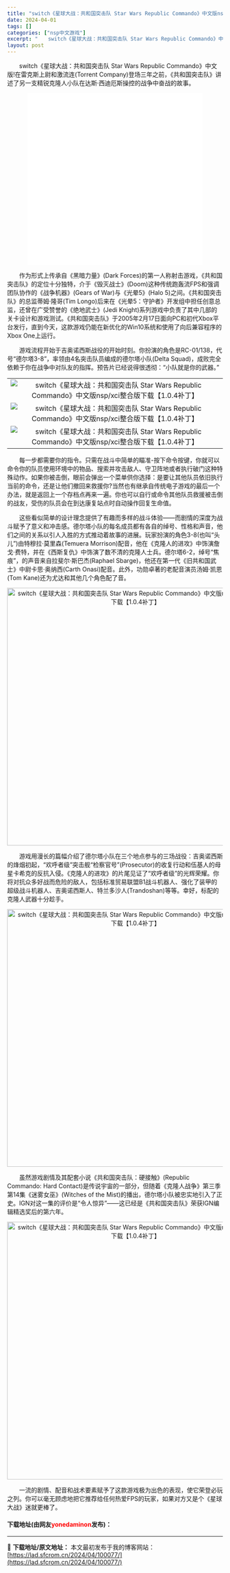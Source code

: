 ```yaml
---
title: "switch《星球大战：共和国突击队 Star Wars Republic Commando》中文版nsp/xci整合版下载【1.0.4补丁】"
date: 2024-04-01
tags: []
categories: ["nsp中文游戏"]
excerpt: "　　switch《星球大战：共和国突击队 Star Wars Republic Commando》中文版!在雷克斯上尉和激流连(Torrent Company)登场三年之前，《共和国突击队》讲述了另一支精锐克隆人小队在达斯&middot;西迪厄斯操控的战争中奋战的故事。 　　作为形式上传承自《黑暗力&hellip;"
layout: post
---
```


 <p>　　switch《星球大战：共和国突击队 Star Wars Republic Commando》中文版!在雷克斯上尉和激流连(Torrent Company)登场三年之前，《共和国突击队》讲述了另一支精锐克隆人小队在达斯&middot;西迪厄斯操控的战争中奋战的故事。</p> <p style="text-align: center;"><iframe allowfullscreen="true" border="0" frameborder="0" framespacing="0" height="400" scrolling="no" src="//player.bilibili.com/player.html?aid=332424886&amp;bvid=BV14A41157bV&amp;cid=320843183&amp;page=1" width="410"></iframe></p> <p>　　作为形式上传承自《黑暗力量》(Dark Forces)的第一人称射击游戏，《共和国突击队》的定位十分独特，介于《毁灭战士》(Doom)这种传统跑轰流FPS和强调团队协作的《战争机器》(Gears of War)与《光晕5》(Halo 5)之间。《共和国突击队》的总监蒂姆&middot;隆哥(Tim Longo)后来在《光晕5：守护者》开发组中担任创意总监，还曾在广受赞誉的《绝地武士》(Jedi Knight)系列游戏中负责了其中几部的关卡设计和游戏测试。《共和国突击队》于2005年2月17日面向PC和初代Xbox平台发行，直到今天，这款游戏仍能在新优化的Win10系统和使用了向后兼容程序的Xbox One上运行。</p> <p>　　游戏流程开始于吉奥诺西斯战役的开始时刻。你扮演的角色是RC-01/138，代号&ldquo;德尔塔3-8&rdquo;，率领由4名突击队员编成的德尔塔小队(Delta Squad)，成败完全依赖于你在战争中对队友的指挥。预告片已经说得很透彻：&ldquo;小队就是你的武器。&rdquo;</p> <table align="center" border="0" cellpadding="3" cellspacing="1" width="100%"> <tbody> <tr> <td align="center"><img border="0" src="https://www.2023game.com/d/file/p/2021/04-07/120d8cae0c6ecb6eaf4739b7e01f332a.jpg" alt="switch《星球大战：共和国突击队 Star Wars Republic Commando》中文版nsp/xci整合版下载【1.0.4补丁】" /></td> </tr> <tr> <td align="center"><img border="0" src="https://www.2023game.com/d/file/p/2021/04-07/a2c85e6598c22369c83becd1e61d7dce.jpg" alt="switch《星球大战：共和国突击队 Star Wars Republic Commando》中文版nsp/xci整合版下载【1.0.4补丁】" /></td> </tr> <tr> <td align="center"><img border="0" src="https://www.2023game.com/d/file/p/2021/04-07/bd36ad9cbffec6ba1a7ec1b3577af9a9.jpg" alt="switch《星球大战：共和国突击队 Star Wars Republic Commando》中文版nsp/xci整合版下载【1.0.4补丁】" /></td> </tr> </tbody> </table> <p>　　每一步都需要你的指令。只需在战斗中简单的瞄准-按下命令按键，你就可以命令你的队员使用环境中的物品、搜索并攻击敌人、守卫阵地或者执行破门这种特殊动作。如果你被击倒，眼前会弹出一个菜单供你选择：是要让其他队员依旧执行当前的命令，还是让他们撤回来救援你?当然也有继承自传统电子游戏的最后一个办法，就是返回上一个存档点再来一遍。你也可以自行或命令其他队员救援被击倒的战友，受伤的队员会在到达康复站点时自动操作回复生命值。</p> <p>　　这些看似简单的设计理念提供了有趣而多样的战斗体验&mdash;&mdash;而剧情的深度为战斗赋予了意义和冲击感。德尔塔小队的每名成员都有各自的绰号、性格和声音，他们之间的关系以引人入胜的方式推动着故事的进展。玩家扮演的角色3-8(也叫&ldquo;头儿&rdquo;)由特穆拉&middot;莫里森(Temuera Morrison)配音，他在《克隆人的进攻》中饰演詹戈&middot;费特，并在《西斯复仇》中饰演了数不清的克隆人士兵。德尔塔6-2，绰号&ldquo;焦痕&rdquo;，的声音来自拉斐尔&middot;斯巴杰(Raphael Sbarge)，他还在第一代《旧共和国武士》中尉卡思&middot;奥纳西(Carth Onasi)配音。此外，功勋卓著的老配音演员汤姆&middot;凯恩(Tom Kane)还为尤达和其他几个角色配了音。</p> <p align="center"><img align="" border="0" src="https://www.2023game.com/d/file/p/2021/04-07/535defd2b25f8133ed50578ff509ef7e.jpeg" width="600" alt="switch《星球大战：共和国突击队 Star Wars Republic Commando》中文版nsp/xci整合版下载【1.0.4补丁】" /></p> <p>　　游戏用漫长的篇幅介绍了德尔塔小队在三个地点参与的三场战役：吉奥诺西斯的烽烟初起，&ldquo;欢呼者级&rdquo;突击舰&ldquo;检察官号&rdquo;(Prosecutor)的收复行动和伍基人的母星卡希克的反抗入侵。《克隆人的进攻》的片尾见证了&ldquo;欢呼者级&rdquo;的光辉荣耀。你将对抗众多好战而危险的敌人，包括标准贸易联盟B1战斗机器人、强化了装甲的超级战斗机器人、吉奥诺西斯人、特兰多沙人(Trandoshan)等等。幸好，标配的克隆人武器十分趁手。</p> <p align="center"><img align="" border="0" src="https://www.2023game.com/d/file/p/2021/04-07/4fd33dde91a22c985746b327435b0ac8.jpeg" width="600" alt="switch《星球大战：共和国突击队 Star Wars Republic Commando》中文版nsp/xci整合版下载【1.0.4补丁】" /></p> <p>　　虽然游戏剧情及其配套小说《共和国突击队：硬接触》(Republic Commando: Hard Contact)是传说宇宙的一部分，但随着《克隆人战争》第三季第14集《迷雾女巫》(Witches of the Mist)的播出，德尔塔小队被忠实地引入了正史。IGN对这一集的评价是&ldquo;令人惊异&rdquo;&mdash;&mdash;这已经是《共和国突击队》荣获IGN编辑精选奖后的第六年。</p> <p align="center"><img align="" border="0" src="https://www.2023game.com/d/file/p/2021/04-07/c538f0d4c8dc5687b062fbd0a63a5e31.jpeg" width="600" alt="switch《星球大战：共和国突击队 Star Wars Republic Commando》中文版nsp/xci整合版下载【1.0.4补丁】" /></p> <p>　　一流的剧情、配音和战术要素赋予了这款游戏极为出色的表现，使它荣登必玩之列。你可以毫无顾虑地把它推荐给任何热爱FPS的玩家，如果对方又是个《星球大战》迷就更棒了。</p> <p><h4>下载地址(由网友<font color="red">yonedaminon</font>发布)：</h4></p> 

---
📖 **下载地址/原文地址：** 本文最初发布于我的博客网站：[https://lad.sfcrom.cn/2024/04/100077/](https://lad.sfcrom.cn/2024/04/100077/)
